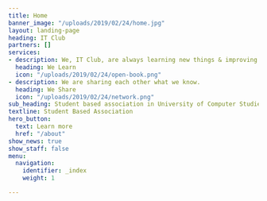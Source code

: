 ```yaml
---
title: Home
banner_image: "/uploads/2019/02/24/home.jpg"
layout: landing-page
heading: IT Club
partners: []
services:
- description: We, IT Club, are always learning new things & improving our skills.
  heading: We Learn
  icon: "/uploads/2019/02/24/open-book.png"
- description: We are sharing each other what we know.
  heading: We Share
  icon: "/uploads/2019/02/24/network.png"
sub_heading: Student based association in University of Computer Studies (Maubin)
textline: Student Based Association
hero_button:
  text: Learn more
  href: "/about"
show_news: true
show_staff: false
menu:
  navigation:
    identifier: _index
    weight: 1

---
```

